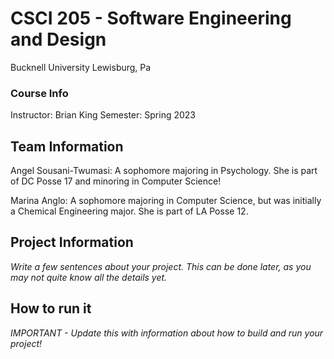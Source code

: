 # CSCI 205 - Software Engineering and Design
Bucknell University
Lewisburg, Pa

### Course Info
Instructor: Brian King
Semester: Spring 2023

## Team Information
Angel Sousani-Twumasi: A sophomore majoring in Psychology. She is part of DC Posse 17 and minoring in Computer Science!

Marina Anglo: A sophomore majoring in Computer Science, but was initially a Chemical Engineering major. She is part of LA Posse 12.

## Project Information
*Write a few sentences about your project. This can be done later, as you may not quite know all the details yet.*

## How to run it
*IMPORTANT - Update this with information about how to build and run your project!*
